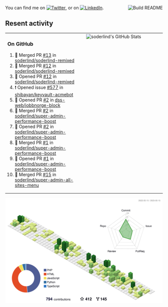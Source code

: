 
<a href="https://github.com/soderlind/soderlind/actions"><img src="https://github.com/soderlind/soderlind/workflows/Build%20README/badge.svg" align="right" alt="Build README"></a>

<!-- Actual text -->
You can find me on [![Twitter][1.2]][1], or on [![LinkedIn][2.2]][2].

<!-- Icons -->

[1.2]: http://i.imgur.com/wWzX9uB.png (twitter icon without padding)
[2.2]: https://raw.githubusercontent.com/MartinHeinz/MartinHeinz/master/linkedin-3-16.png (LinkedIn icon without padding)

<!-- Links to your social media accounts -->

[1]: https://twitter.com/soderlind
[2]: https://www.linkedin.com/in/soderlind/

## Resent activity

<table width="100%" border="0"><tr><td width="49%">

### On GitHub

<!--START_SECTION:activity-->
1. 🎉 Merged PR [#13](https://github.com/soderlind/soderlind-remixed/pull/13) in [soderlind/soderlind-remixed](https://github.com/soderlind/soderlind-remixed)
2. 🎉 Merged PR [#12](https://github.com/soderlind/soderlind-remixed/pull/12) in [soderlind/soderlind-remixed](https://github.com/soderlind/soderlind-remixed)
3. 💪 Opened PR [#12](https://github.com/soderlind/soderlind-remixed/pull/12) in [soderlind/soderlind-remixed](https://github.com/soderlind/soderlind-remixed)
4. ❗️ Opened issue [#577](https://github.com/shibayan/keyvault-acmebot/issues/577) in [shibayan/keyvault-acmebot](https://github.com/shibayan/keyvault-acmebot)
5. 💪 Opened PR [#2](https://github.com/dss-web/jobbnorge-block/pull/2) in [dss-web/jobbnorge-block](https://github.com/dss-web/jobbnorge-block)
6. 🎉 Merged PR [#2](https://github.com/soderlind/super-admin-performance-boost/pull/2) in [soderlind/super-admin-performance-boost](https://github.com/soderlind/super-admin-performance-boost)
7. 💪 Opened PR [#2](https://github.com/soderlind/super-admin-performance-boost/pull/2) in [soderlind/super-admin-performance-boost](https://github.com/soderlind/super-admin-performance-boost)
8. 🎉 Merged PR [#1](https://github.com/soderlind/super-admin-performance-boost/pull/1) in [soderlind/super-admin-performance-boost](https://github.com/soderlind/super-admin-performance-boost)
9. 💪 Opened PR [#1](https://github.com/soderlind/super-admin-performance-boost/pull/1) in [soderlind/super-admin-performance-boost](https://github.com/soderlind/super-admin-performance-boost)
10. 🎉 Merged PR [#15](https://github.com/soderlind/super-admin-all-sites-menu/pull/15) in [soderlind/super-admin-all-sites-menu](https://github.com/soderlind/super-admin-all-sites-menu)
<!--END_SECTION:activity-->
  </td>
<td width="49%" valign="top">
  <img   alt="soderlind's GitHub Stats" src="https://awesome-github-stats.azurewebsites.net/user-stats/soderlind?cardType=level-alternate&Title=FFFFFF&Border=FFFFFF" />
</td></tr></table>


![](./profile-3d-contrib/profile-green-animate.svg)


